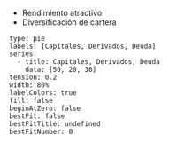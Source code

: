 * Rendimiento atractivo
* Diversificación de cartera

```chart
type: pie
labels: [Capitales, Derivados, Deuda]
series:
  - title: Capitales, Derivados, Deuda
    data: [50, 20, 30]
tension: 0.2
width: 80%
labelColors: true
fill: false
beginAtZero: false
bestFit: false
bestFitTitle: undefined
bestFitNumber: 0
```